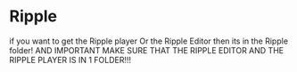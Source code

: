 # Ripple

if you want to get the Ripple player Or the Ripple Editor then its in the Ripple folder! AND IMPORTANT MAKE SURE THAT THE RIPPLE EDITOR AND THE RIPPLE PLAYER IS IN 1 FOLDER!!!
